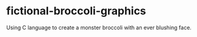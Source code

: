 # fictional-broccoli-graphics
Using C language to create a monster broccoli with an ever blushing face.
